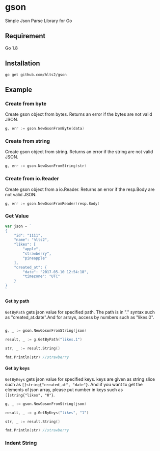# gson
Simple Json Parse Library for Go

## Requirement
Go 1.8

## Installation
```shell
go get github.com/hlts2/gson
```
## Example

### Create from byte

Create gson object from bytes. Returns an error if the bytes are not valid JSON.

```go
g, err := gson.NewGsonFromByte(data)
```

### Create from string

Create gson object from string. Returns an error if the string are not valid JSON.

```go
g, err := gson.NewGsonFromString(str)
```

### Create from io.Reader

Create gson object from a io.Reader. Returns an error if the resp.Body are not valid JSON.

```go
g, err := gson.NewGsonFromReader(resp.Body)
```

### Get Value

```go
var json = `
{
    "id": "1111",
    "name": "hlts2",
    "likes": [
        "apple",
        "strawberry",
        "pineapple"
    ],
    "created_at": {
        "date": "2017-05-10 12:54:18",
        "timezone": "UTC"
    }
}
`
```

#### Get by path

`GetByPath` gets json value for specified path. The path is in "." syntax such as "created_at.date".And for arrays, access by numbers such as "likes.0".

```go

g, _ := gson.NewGosonFromString(json)

result, _ := g.GetByPath("likes.1")

str, _ := result.String()

fmt.Println(str) //strawberry

```

#### Get by keys

`GetByKeys` gets json value for specified keys. keys are given as string slice such as `[]string{"created_at", "date"}`. And if you want to get the elements of json array, please put number in keys such as `[]string{"likes", "0"}`.

```go
g, _ := gson.NewGosonFromString(json)

result, _ := g.GetByKeys("likes", "1")

str, _ := result.String()

fmt.Println(str) //strawberry

```

### Indent String
